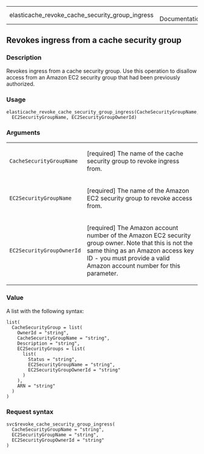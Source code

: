 <table style="width: 100%;">
<tbody>
<tr class="odd">
<td>elasticache_revoke_cache_security_group_ingress</td>
<td style="text-align: right;">R Documentation</td>
</tr>
</tbody>
</table>

## Revokes ingress from a cache security group

### Description

Revokes ingress from a cache security group. Use this operation to
disallow access from an Amazon EC2 security group that had been
previously authorized.

### Usage

    elasticache_revoke_cache_security_group_ingress(CacheSecurityGroupName,
      EC2SecurityGroupName, EC2SecurityGroupOwnerId)

### Arguments

<table>
<colgroup>
<col style="width: 35%" />
<col style="width: 65%" />
</colgroup>
<tbody>
<tr class="odd">
<td><code
id="elasticache_revoke_cache_security_group_ingress_:_CacheSecurityGroupName">CacheSecurityGroupName</code></td>
<td><p>[required] The name of the cache security group to revoke ingress
from.</p></td>
</tr>
<tr class="even">
<td><code
id="elasticache_revoke_cache_security_group_ingress_:_EC2SecurityGroupName">EC2SecurityGroupName</code></td>
<td><p>[required] The name of the Amazon EC2 security group to revoke
access from.</p></td>
</tr>
<tr class="odd">
<td><code
id="elasticache_revoke_cache_security_group_ingress_:_EC2SecurityGroupOwnerId">EC2SecurityGroupOwnerId</code></td>
<td><p>[required] The Amazon account number of the Amazon EC2 security
group owner. Note that this is not the same thing as an Amazon access
key ID - you must provide a valid Amazon account number for this
parameter.</p></td>
</tr>
</tbody>
</table>

### Value

A list with the following syntax:

    list(
      CacheSecurityGroup = list(
        OwnerId = "string",
        CacheSecurityGroupName = "string",
        Description = "string",
        EC2SecurityGroups = list(
          list(
            Status = "string",
            EC2SecurityGroupName = "string",
            EC2SecurityGroupOwnerId = "string"
          )
        ),
        ARN = "string"
      )
    )

### Request syntax

    svc$revoke_cache_security_group_ingress(
      CacheSecurityGroupName = "string",
      EC2SecurityGroupName = "string",
      EC2SecurityGroupOwnerId = "string"
    )
